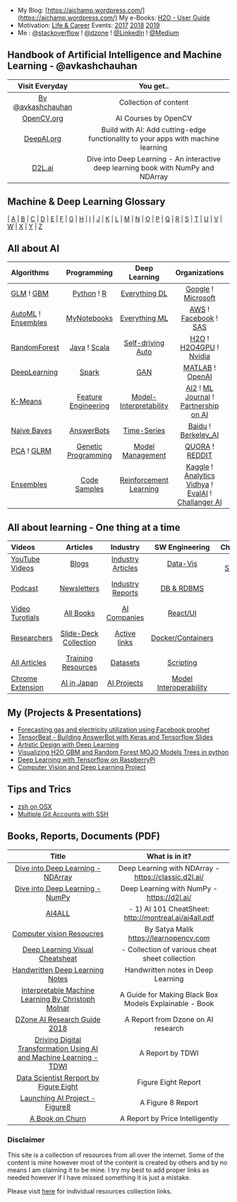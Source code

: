  - My Blog: [https://aichamp.wordpress.com/](https://aichamp.wordpress.com/)  My e-Books: [H2O - User Guide](https://github.com/Avkash/mldl/blob/master/orgs/h2o/guide/README.md)
 - Motivation: [Life & Career](https://github.com/Avkash/mldl/blob/master/pages/motivational.md)  Events: [2017](https://github.com/Avkash/mldl/blob/master/dllibs/master_events.md) [2018](https://github.com/Avkash/mldl/blob/master/dllibs/master_events.md) [2019](https://github.com/Avkash/mldl/blob/master/dllibs/master_events.md)
 - Me : [@stackoverflow](https://stackoverflow.com/users/1325423/avkashchauhan) ! [@dzone](https://dzone.com/users/1425729/Avkash.html) ! [@LinkedIn](https://www.linkedin.com/in/avkashchauhan/) ! [@Medium](https://medium.com/@avkashchauhan)
 
## Handbook of Artificial Intelligence and Machine Learning - @avkashchauhan ##

| Visit Everyday| You get..          |  
|:-------------:|:------------------:|
|[By @avkashchauhan](https://github.com/Avkash/mldl/blob/master/handbook/README.md)|Collection of content|
|[OpenCV.org](https://opencv.org/)|AI Courses by OpenCV|
|[DeepAI.org](https://deepai.org/)|Build with AI: Add cutting-edge functionality to your apps with machine learning|
|[D2L.ai](https://d2l.ai/)|Dive into Deep Learning - An interactive deep learning book with NumPy and NDArray|

## Machine & Deep Learning Glossary ##
| [A](https://github.com/Avkash/mldl/blob/master/glossary/def_a.md) | [B](https://github.com/Avkash/mldl/blob/master/glossary/def_b.md) | [C](https://github.com/Avkash/mldl/blob/master/glossary/def_c.md) | [D](https://github.com/Avkash/mldl/blob/master/glossary/def_d.md) | [E](https://github.com/Avkash/mldl/blob/master/glossary/def_e.md) | [F](https://github.com/Avkash/mldl/blob/master/glossary/def_f.md) | [G](https://github.com/Avkash/mldl/blob/master/glossary/def_g.md) | [H](https://github.com/Avkash/mldl/blob/master/glossary/def_h.md) | [I](https://github.com/Avkash/mldl/blob/master/glossary/def_i.md) | [J](https://github.com/Avkash/mldl/blob/master/glossary/def_j.md) | [K](https://github.com/Avkash/mldl/blob/master/glossary/def_k.md) | [L](https://github.com/Avkash/mldl/blob/master/glossary/def_l.md) | [M](https://github.com/Avkash/mldl/blob/master/glossary/def_m.md) | [N](https://github.com/Avkash/mldl/blob/master/glossary/def_n.md) | [O](https://github.com/Avkash/mldl/blob/master/glossary/def_o.md) | [P](https://github.com/Avkash/mldl/blob/master/glossary/def_p.md) | [Q](https://github.com/Avkash/mldl/blob/master/glossary/def_q.md) | [R](https://github.com/Avkash/mldl/blob/master/glossary/def_r.md) | [S](https://github.com/Avkash/mldl/blob/master/glossary/def_s.md) | [T](https://github.com/Avkash/mldl/blob/master/glossary/def_t.md) | [U](https://github.com/Avkash/mldl/blob/master/glossary/def_u.md) | [V](https://github.com/Avkash/mldl/blob/master/glossary/def_v.md) | [W](https://github.com/Avkash/mldl/blob/master/glossary/def_w.md) | [X](https://github.com/Avkash/mldl/blob/master/glossary/def_x.md) | [Y](https://github.com/Avkash/mldl/blob/master/glossary/def_y.md) | [Z](https://github.com/Avkash/mldl/blob/master/glossary/def_z.md)

## All about AI ##

| Algorithms    |     Programming    |  Deep Learning      |    Organizations    |   Burning HOT AI    |
|:------------- |:------------------:|:-------------------:|:-------------------:| -------------------:|
|[GLM](https://github.com/Avkash/mldl/blob/master/algos/algo_glm.md) ! [GBM](https://github.com/Avkash/mldl/blob/master/algos/algo_gbm.md)    |[Python](https://github.com/Avkash/mldl/blob/master/pages/master_python.md) ! [R](https://github.com/Avkash/mldl/blob/master/dllibs/master_r.md) |[Everything DL](https://github.com/Avkash/mldl/blob/master/master_dl.md)    |[Google](https://github.com/Avkash/mldl/blob/master/orgs/google/README.md) ! [Microsoft](https://github.com/Avkash/mldl/blob/master/orgs/microsoft/README.md)   | [Github - Top10](https://github.com/search?o=desc&q=Machine+Learning&s=stars&type=Repositories&utf8=%E2%9C%93)  |
|[AutoML](https://github.com/Avkash/mldl/blob/master/master_automl.md) ! [Ensembles](https://github.com/Avkash/mldl/blob/master/pages/ensembles.md)  | [MyNotebooks](https://github.com/Avkash/mldl/blob/master/notebook/README.md)   |[Everything ML](https://github.com/Avkash/mldl/blob/master/master_ml.md)   |[AWS](https://github.com/Avkash/mldl/blob/master/orgs/aws/README.md) ! [Facebook](https://github.com/Avkash/mldl/blob/master/orgs/facebook/README.md) ! [SAS](https://github.com/Avkash/mldl/blob/master/orgs/sas.md)|[KDNuggets- Top10](http://www.kdnuggets.com/2015/12/top-10-machine-learning-github.html)  |
|[RandomForest](https://github.com/Avkash/mldl/blob/master/algos/algo_drf.md)    |[Java](https://github.com/Avkash/mldl/blob/master/dllibs/master_java.md) ! [Scala](https://github.com/Avkash/mldl/blob/master/pages/master_scala.md) |[Self-driving Auto](https://github.com/Avkash/mldl/blob/master/driverless/README.md)   |[H2O](https://github.com/Avkash/mldl/blob/master/orgs/h2o/README.md) ! [H2O4GPU](https://github.com/Avkash/mldl/blob/master/orgs/h2o/h2o4gpu_home.md) ! [Nvidia](https://github.com/Avkash/mldl/blob/master/orgs/nvidia/README.md)|[Awesome-DeepLearning](https://github.com/ChristosChristofidis/awesome-deep-learning)  |
|[DeepLearning](https://github.com/Avkash/mldl/blob/master/algos/algo_dl.md)    |[Spark](https://github.com/Avkash/mldl/blob/master/pages/master_spark.md)  |[GAN](https://github.com/Avkash/mldl/blob/master/pages/mater_gan.md)   |[MATLAB](https://github.com/Avkash/mldl/blob/master/orgs/matlab_mathworks.md) ! [OpenAI](https://openai.com/research/)  |[Dive Into ML](https://github.com/hangtwenty/dive-into-machine-learning) |
|[K-Means](https://github.com/Avkash/mldl/blob/master/algos/algo_kmeans.md)    |[Feature Engineering](https://github.com/Avkash/mldl/blob/master/pages/master_feature_engineering.md)   |[Model-Interpretability](https://github.com/Avkash/mldl/blob/master/ml_interpretability.md)   |[AI2](http://allenai.org/) ! [ML Journal](http://www.jmlr.org/) ! [Partnership on AI](https://www.partnershiponai.org/)  |[MLAlgorithms](https://github.com/rushter/MLAlgorithms/tree/master/examples)   |
|[Naive Bayes](https://github.com/Avkash/mldl/blob/master/algos/algo_nb.md)    |[AnswerBots](https://github.com/Avkash/mldl/blob/master/pages/master_answerbot.md)   |[Time-Series](https://github.com/Avkash/mldl/blob/master/dllibs/timeseries.md)    |[Baidu](http://research.baidu.com/) ! [Berkeley_AI](http://bair.berkeley.edu/blog/)    | [ML for SE/DEV](https://github.com/ZuzooVn/machine-learning-for-software-engineers)   |
|[PCA](https://github.com/Avkash/mldl/blob/master/algos/algo_pca.md) ! [GLRM](https://github.com/Avkash/mldl/blob/master/algos/algo_glrm.md)    |[Genetic Programming](https://github.com/Avkash/mldl/blob/master/dllibs/master_ga.md) |[Model Management](https://github.com/Avkash/mldl/blob/master/pages/master_model_mgmt.md)   |[QUORA](https://github.com/Avkash/mldl/blob/master/orgs/quora_ai.md) ! [REDDIT](https://github.com/Avkash/mldl/blob/master/orgs/reddit_ai.md) |[ML from Scratch](https://github.com/eriklindernoren/ML-From-Scratch) |
|[Ensembles](https://github.com/Avkash/mldl/blob/master/algos/algo_ensembles.md)    |[Code Samples](https://github.com/Avkash/mldl/blob/master/code/README.md) |[Reinforcement Learning](https://github.com/Avkash/mldl/blob/master/pages/rl_all.md)   |[Kaggle](https://github.com/Avkash/mldl/blob/master/kaggle/master_kaggle.md) ! [Analytics Vidhya](https://www.analyticsvidhya.com/) ! [EvalAI](https://evalai.cloudcv.org/) ! [Challanger AI](https://challenger.ai/?lan=en) |[Cheatsheet - AI](https://github.com/kailashahirwar/cheatsheets-ai)|


## All about learning - One thing at a time ##

| Videos        | Articles           |        Industry     | SW Engineering |      Cheatsheets    |
|:------------- |:------------------:|:-------------------:|:--------------:| -------------------:|
| [YouTube Videos](https://github.com/Avkash/mldl/blob/master/dllibs/master_videos.md) | [Blogs](https://github.com/Avkash/mldl/blob/master/dllibs/master_blogs.md)          | [Industry Articles](https://github.com/Avkash/mldl/blob/master/pages/docs/articles/README.md) | [Data-Vis](https://github.com/Avkash/mldl/blob/master/pages/master_datavis.md) | [Keras](https://github.com/Avkash/mldl/blob/master/pages/refcards-keras.md) ! [Scikit-learn](https://github.com/Avkash/mldl/blob/master/pages/refcards-scikit-learn.md) |
| [Podcast](https://github.com/Avkash/mldl/blob/master/dllibs/master_videos.md)        | [Newsletters](https://github.com/Avkash/mldl/blob/master/dllibs/master_blogs.md)  | [Industry Reports](https://github.com/Avkash/mldl/blob/master/pages/docs/industry/README.md) |[DB & RDBMS](https://github.com/Avkash/mldl/blob/master/code/db_programming.md)  | [Neural Networks Zoo](https://github.com/Avkash/mldl/blob/master/pages/refcards-nn-zoo.md) |
| [Video Turotials](https://github.com/Avkash/mldl/blob/master/dllibs/master_videos.md)| [All Books](https://github.com/Avkash/mldl/blob/master/pages/docs/books/README.md) | [AI Companies](https://github.com/Avkash/mldl/blob/master/dllibs/enterprise_ai.md) |[React/UI](https://github.com/Avkash/mldl/blob/master/pages/react_css.md)  | [ggplot](https://github.com/Avkash/mldl/blob/master/pages/refcards-ggplot.md) ! [Matplotlib](https://github.com/Avkash/mldl/blob/master/pages/refcards-matplotlib.md)  |
| [Researchers](https://github.com/Avkash/mldl/blob/master/dllibs/master_personals.md) | [Slide-Deck Collection](https://github.com/Avkash/mldl/blob/master/pages/docs/slidedecks/README.md) | [Active links](https://github.com/Avkash/mldl/blob/master/pages/activelinks.md) |[Docker/Containers](https://github.com/Avkash/mldl/blob/master/pages/containers_all.md) |  [Pandas](https://github.com/Avkash/mldl/blob/master/pages/refcards-pandas.md) ! [numpy](https://github.com/Avkash/mldl/blob/master/pages/refcards-numpy.md) ! [Scipy](https://github.com/Avkash/mldl/blob/master/pages/refcards-scipy.md) |
|[All Articles](https://github.com/Avkash/mldl/blob/master/pages/all_articles.md)|[Training Resources](https://github.com/Avkash/mldl/blob/master/pages/master_training.md)|[Datasets](https://github.com/Avkash/mldl/blob/master/pages/master_datasets.md)|[Scripting](https://github.com/Avkash/mldl/blob/master/code/linux/README.md)|[NLP](https://github.com/Avkash/mldl/blob/master/dllibs/master_nlp.md)|
|[Chrome Extension](https://github.com/Avkash/mldl/blob/master/pages/chrome_ext.md) |[AI in Japan](https://github.com/Avkash/mldl/blob/master/orgs/japan/README.md) |[AI Projects](https://github.com/Avkash/mldl/blob/master/myprojects/ai_projects.md) | [Model Interoperability](https://github.com/Avkash/mldl/blob/master/pages/model_operability.md) | |

## My (Projects & Presentations) ##
 - [Forecasting gas and electricity utilization using Facebook prophet](https://github.com/Avkash/mldl/blob/master/pages/forecasting-prophet.md)
 - [TensorBeat - Building AnswerBot with Keras and Tensorflow Slides](https://github.com/Avkash/mldl/tree/master/tensorbeat-answerbot)
 - [Artistic Design with Deep Learning](https://github.com/Avkash/mldl/blob/master/pages/master_art.md)
 - [Visualizing H2O GBM and Random Forest MOJO Models Trees in python](https://github.com/Avkash/mldl/tree/master/myprojects/h2o_mojo_tree_visualization)
 - [Deep Learning with Tensorflow on RaspberryPi](https://github.com/Avkash/mldl/blob/master/rasp/README.md)
 - [Computer Vision and Deep Learning Project](https://github.com/Avkash/mldl/blob/master/myprojects/dl_with_cv/README.md)     

## Tips and Trics ##
- [zsh on OSX](https://github.com/Avkash/mldl/blob/master/pages/tips-n-tricks.md)
- [Multiple Git Accounts with SSH](https://github.com/Avkash/mldl/blob/master/pages/tips-n-tricks.md)

## Books, Reports, Documents (PDF) ##
 
| Title         | What is in it?     |
|:-------------:|:------------------:|
|[Dive into Deep Learning - NDArray](https://github.com/Avkash/mldl/blob/master/pages/docs/2020/d2l-en-ndarray.pdf)|Deep Learning with NDArray -  https://classic.d2l.ai/|
|[Dive into Deep Learning - NumPy](https://github.com/Avkash/mldl/blob/master/pages/docs/2020/d2l-en-numpy.pdf)|Deep Learning with NumPy -  https://d2l.ai/|
|[AI4ALL](https://github.com/Avkash/mldl/blob/master/pages/docs/2020/ai4all.pdf)| - 1) AI 101 CheatSheet: http://montreal.ai/ai4all.pdf |
|[Computer vision Resoucres](https://github.com/Avkash/mldl/blob/master/pages/docs/2020/Computer-Vision-Resources.pdf)| By Satya Malik https://learnopencv.com |
|[Deep Learning Visual Cheatsheat](https://github.com/Avkash/mldl/blob/master/pages/docs/2020/Deep%20Learning%20Visual.pdf)| - Collection of various cheat sheet collection|
|[Handwritten Deep Learning Notes](https://github.com/Avkash/mldl/blob/master/pages/docs/2020/ml-art.pdf)|Handwritten notes in Deep Learning|
|[Interpretable Machine Learning By Christoph Molnar](https://github.com/Avkash/mldl/blob/master/pages/docs/2020/interpretable-machine-learning.pdf)|A Guide for Making Black Box Models Explainable - Book|
|[DZone AI Research Guide 2018](https://github.com/Avkash/mldl/blob/master/pages/docs/2020/Dzone2018-AI-Researchguide.pdf)|A Report from Dzone on AI research|
|[Driving Digital Transformation Using AI and Machine Learning - TDWI](https://github.com/Avkash/mldl/blob/master/pages/docs/2020/TDWI_BPReport_Q319_web.pdf)|A Report by TDWI|
|[Data Scientist Rerport by Figure Eight](https://github.com/Avkash/mldl/blob/master/pages/docs/2020/Data-Scientist-Report-Figure8.pdf)|Figure Eight Report|
|[Launching AI Project - Figure8](https://github.com/Avkash/mldl/blob/master/pages/docs/2020/Launching_AI_Figure_Eight.pdf)|A Figure 8 Report|
|[A Book on Churn](https://github.com/Avkash/mldl/blob/master/pages/docs/2020/ChurnEbookFinal.pdf)|A Report by Price Intelligently|
     
### Disclaimer ###
This site is a collection of resources from all over the internet. Some of the content is mine however most of the content is created by others and by no means I am claiming it to be mine. I try my best to add proper links as needed however if I have missed something it is just a mistake. 

Please visit [here](https://github.com/Avkash/mldl/blob/master/pages/individual-res.md) for individual resources collection links. 
  
  
